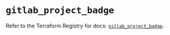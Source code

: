 # `gitlab_project_badge`

Refer to the Terraform Registry for docs: [`gitlab_project_badge`](https://registry.terraform.io/providers/gitlabhq/gitlab/17.7.0/docs/resources/project_badge).
